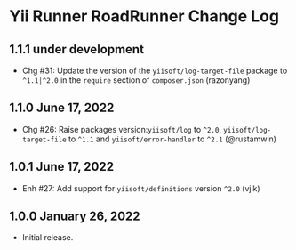 # Yii Runner RoadRunner Change Log

## 1.1.1 under development

- Chg #31: Update the version of the `yiisoft/log-target-file` package to `^1.1|^2.0` in the `require` section of `composer.json` (razonyang)

## 1.1.0 June 17, 2022

- Chg #26: Raise packages version:`yiisoft/log` to `^2.0`, `yiisoft/log-target-file` to `^1.1` and
  `yiisoft/error-handler` to `^2.1` (@rustamwin)

## 1.0.1 June 17, 2022

- Enh #27: Add support for `yiisoft/definitions` version `^2.0` (vjik)

## 1.0.0 January 26, 2022

- Initial release.
